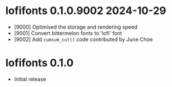 # lofifonts 0.1.0.9002  2024-10-29

* [9000] Optimised the storage and rendering speed
* [9001] Convert bittermelon fonts to 'lofi' font
* [9002] Add `cumsum_cut()` code contributed by June Choe

# lofifonts 0.1.0

* Initial release
